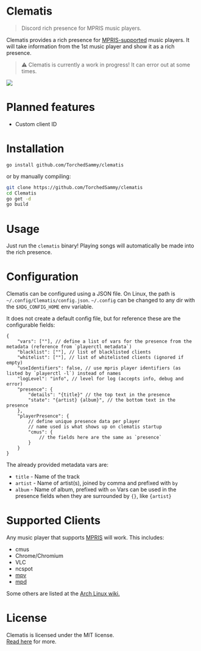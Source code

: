 # Clematis
> Discord rich presence for MPRIS music players.

Clematis provides a rich presence for [MPRIS-supported](#supported-clients) music
players. It will take information from the 1st music player and show it as a rich
presence.

> ⚠️ Clematis is currently a work in progress! It can error out at some times.

![](https://safe.kashima.moe/fgt0us64yvqu.png)

# Planned features
- Custom client ID

# Installation
```
go install github.com/TorchedSammy/clematis
```

or by manually compiling:  
```sh
git clone https://github.com/TorchedSammy/clematis
cd Clematis
go get -d
go build
```

# Usage
Just run the `clematis` binary! Playing songs will automatically be made into the rich
presence.

# Configuration
Clematis can be configured using a JSON file. On Linux, the path is `~/.config/Clematis/config.json`.
`~/.config` can be changed to any dir with the `$XDG_CONFIG_HOME` env variable.  

It does not create a default config file, but for reference these are the configurable fields:  
```json5
{
	"vars": [""], // define a list of vars for the presence from the metadata (reference from `playerctl metadata`)
	"blacklist": [""], // list of blacklisted clients
	"whitelist": [""], // list of whitelisted clients (ignored if empty)
	"useIdentifiers": false, // use mpris player identifiers (as listed by `playerctl -l`) instead of names
	"logLevel": "info", // level for log (accepts info, debug and error)
	"presence": {
		"details": "{title}" // the top text in the presence
		"state": "{artist} {album}", // the bottom text in the presence
	},
	"playerPresence": {
		// define unique presence data per player
		// name used is what shows up on clematis startup
		"cmus": {
			// the fields here are the same as `presence`
		}
	}
}
```

The already provided metadata vars are:  
+ `title` - Name of the track
+ `artist` - Name of artist(s), joined by comma and prefixed with `by`
+ `album` - Name of album, prefixed with `on`
Vars can be used in the presence fields when they are surrounded by `{}`, like `{artist}`

# Supported Clients
Any music player that supports [MPRIS](https://specifications.freedesktop.org/mpris-spec/)
will work. This includes:
- cmus
- Chrome/Chromium
- VLC
- ncspot
- [mpv](https://github.com/hoyon/mpv-mpris)
- [mpd](https://wiki.archlinux.org/title/Music_Player_Daemon/Tips_and_tricks#MPRIS_support)

Some others are listed at the [Arch Linux wiki.](https://wiki.archlinux.org/title/MPRIS#Supported_clients)

# License
Clematis is licensed under the MIT license.  
[Read here](LICENSE) for more.

